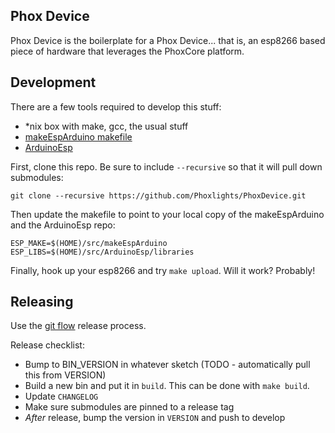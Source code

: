 Phox Device
------------
Phox Device is the boilerplate for a Phox Device... that is, an esp8266 based piece of hardware that leverages the PhoxCore platform.

Development
------------
There are a few tools required to develop this stuff:
* \*nix box with make, gcc, the usual stuff
* [makeEspArduino makefile](https://github.com/plerup/makeEspArduino)
* [ArduinoEsp](https://github.com/esp8266/Arduino)

First, clone this repo. Be sure to include `--recursive` so that it will pull down submodules:

    git clone --recursive https://github.com/Phoxlights/PhoxDevice.git

Then update the makefile to point to your local copy of the makeEspArduino and the ArduinoEsp repo:

    ESP_MAKE=$(HOME)/src/makeEspArduino
    ESP_LIBS=$(HOME)/src/ArduinoEsp/libraries

Finally, hook up your esp8266 and try `make upload`. Will it work? Probably!

Releasing
-----------
Use the [git flow](http://nvie.com/posts/a-successful-git-branching-model/) release process. 

Release checklist:
* Bump to BIN_VERSION in whatever sketch (TODO - automatically pull this from VERSION)
* Build a new bin and put it in `build`. This can be done with `make build`.
* Update `CHANGELOG`
* Make sure submodules are pinned to a release tag
* *After* release, bump the version in `VERSION` and push to develop
